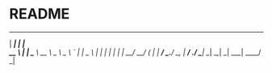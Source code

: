 # README
***********************************************************************

  |                  ___|                          |  |       
  __ \   |   |     \___ \   __ \    _ \   _ \   _` |  |   _ \ 
  |   |  |   |           |  |   |   __/   __/  (   |  |   __/ 
 _.__/  \__, |     _____/   .__/  \___| \___| \__,_| _| \___| 
        ____/              _|                                 
